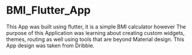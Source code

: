 # BMI_Flutter_App

This App was built using flutter, it is a simple BMI calculator  however 
The purpose of this Application was learning about creating custom widgets, themes, routing as well 
using tools that are beyond Material design.
This App design was taken from Dribble.
